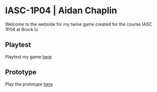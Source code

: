 # IASC-1P04 | Aidan Chaplin

Welcome to the webside for my twine game created for the course IASC 1P04 at Brock U.

## Playtest

Playtest my game [here](playtest/playtest)

## Prototype

Play the prototype [here](prototype/TwineGamePrototype.html)
